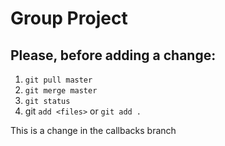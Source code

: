# Group Project

## Please, before adding a change:
1. `git pull master`
2. `git merge master`
3. `git status`
4. git `add <files>` or `git add .`

This is a change in the callbacks branch
